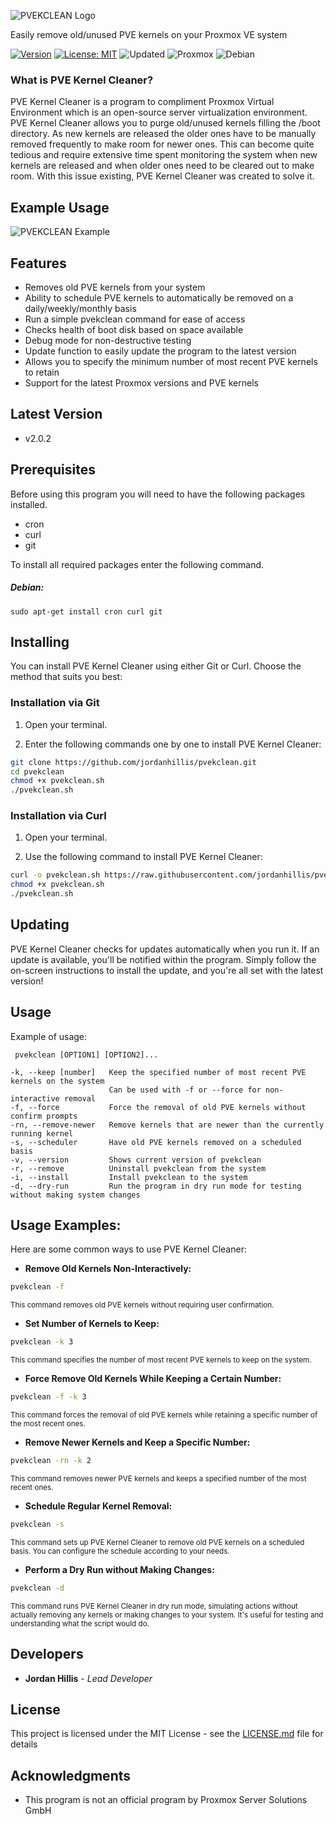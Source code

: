 ![PVEKCLEAN Logo](https://raw.githubusercontent.com/jordanhillis/pvekclean/master/assets/banner.png)

Easily remove old/unused PVE kernels on your Proxmox VE system

[![Version](https://img.shields.io/badge/Version-v2.0.2-brightgreen)](https://github.com/jordanhillis/pvekclean)
[![License: MIT](https://img.shields.io/badge/License-MIT-brightgreen.svg)](https://opensource.org/licenses/MIT)
![Updated](https://img.shields.io/github/last-commit/jordanhillis/pvekclean)
![Proxmox](https://img.shields.io/badge/-Proxmox-orange)
![Debian](https://img.shields.io/badge/-Debian-red)

### What is PVE Kernel Cleaner?

PVE Kernel Cleaner is a program to compliment Proxmox Virtual Environment which is an open-source server virtualization environment. PVE Kernel Cleaner allows you to purge old/unused kernels filling the /boot directory. As new kernels are released the older ones have to be manually removed frequently to make room for newer ones. This can become quite tedious and require extensive time spent monitoring the system when new kernels are released and when older ones need to be cleared out to make room. With this issue existing, PVE Kernel Cleaner was created to solve it.

## Example Usage

![PVEKCLEAN Example](https://raw.githubusercontent.com/jordanhillis/pvekclean/master/assets/example-2.0.jpg)

## Features

* Removes old PVE kernels from your system
* Ability to schedule PVE kernels to automatically be removed on a daily/weekly/monthly basis
* Run a simple pvekclean command for ease of access
* Checks health of boot disk based on space available
* Debug mode for non-destructive testing
* Update function to easily update the program to the latest version
* Allows you to specify the minimum number of most recent PVE kernels to retain
* Support for the latest Proxmox versions and PVE kernels

## Latest Version

* v2.0.2

## Prerequisites

Before using this program you will need to have the following packages installed.
* cron
* curl
* git

To install all required packages enter the following command.

##### Debian:

```
sudo apt-get install cron curl git
```

## Installing

You can install PVE Kernel Cleaner using either Git or Curl. Choose the method that suits you best:

### Installation via Git

1. Open your terminal.

2. Enter the following commands one by one to install PVE Kernel Cleaner:

```bash
git clone https://github.com/jordanhillis/pvekclean.git
cd pvekclean
chmod +x pvekclean.sh
./pvekclean.sh
```
### Installation via Curl

1. Open your terminal.

2. Use the following command to install PVE Kernel Cleaner:

```bash
curl -o pvekclean.sh https://raw.githubusercontent.com/jordanhillis/pvekclean/master/pvekclean.sh
chmod +x pvekclean.sh
./pvekclean.sh
```

## Updating

PVE Kernel Cleaner checks for updates automatically when you run it. If an update is available, you'll be notified within the program. Simply follow the on-screen instructions to install the update, and you're all set with the latest version!

## Usage

Example of usage:
```
 pvekclean [OPTION1] [OPTION2]...

-k, --keep [number]   Keep the specified number of most recent PVE kernels on the system
                      Can be used with -f or --force for non-interactive removal
-f, --force           Force the removal of old PVE kernels without confirm prompts
-rn, --remove-newer   Remove kernels that are newer than the currently running kernel
-s, --scheduler       Have old PVE kernels removed on a scheduled basis
-v, --version         Shows current version of pvekclean
-r, --remove          Uninstall pvekclean from the system
-i, --install         Install pvekclean to the system
-d, --dry-run         Run the program in dry run mode for testing without making system changes

```

## Usage Examples:
Here are some common ways to use PVE Kernel Cleaner:

* **Remove Old Kernels Non-Interactively:**
```bash
pvekclean -f
```
<sub> This command removes old PVE kernels without requiring user confirmation.</sub>

* **Set Number of Kernels to Keep:**
```bash
pvekclean -k 3
```
<sub>This command specifies the number of most recent PVE kernels to keep on the system.</sub>

* **Force Remove Old Kernels While Keeping a Certain Number:**
```bash
pvekclean -f -k 3
```
<sub>This command forces the removal of old PVE kernels while retaining a specific number of the most recent ones.</sub>

* **Remove Newer Kernels and Keep a Specific Number:**
```bash
pvekclean -rn -k 2
```
<sub>This command removes newer PVE kernels and keeps a specified number of the most recent ones.</sub>

* **Schedule Regular Kernel Removal:**
```bash
pvekclean -s
```
<sub>This command sets up PVE Kernel Cleaner to remove old PVE kernels on a scheduled basis. You can configure the schedule according to your needs.</sub>

* **Perform a Dry Run without Making Changes:**
```bash
pvekclean -d
```
<sub>This command runs PVE Kernel Cleaner in dry run mode, simulating actions without actually removing any kernels or making changes to your system. It's useful for testing and understanding what the script would do.</sub>

## Developers

* **Jordan Hillis** - *Lead Developer*

## License

This project is licensed under the MIT License - see the [LICENSE.md](LICENSE.md) file for details

## Acknowledgments

* This program is not an official program by Proxmox Server Solutions GmbH
